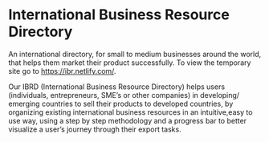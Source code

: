 # International Business Resource Directory
An international directory, for small to medium businesses around the world, that helps them market their product successfully.
To view the temporary site go to https://ibr.netlify.com/.

Our IBRD (International Business Resource Directory) helps users (individuals, entrepreneurs, SME’s or other companies) in developing/ emerging countries to sell their products to developed countries, by organizing existing international business resources in an intuitive,easy to use way, using a step by step methodology and a progress bar to better visualize a user’s journey through their export tasks. 
